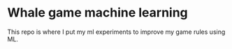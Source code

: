# Whale game machine learning

This repo is where I put my ml experiments to improve my game rules using ML.
